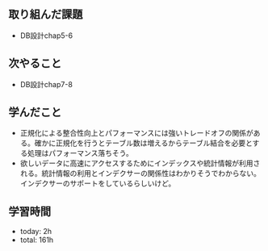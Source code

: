 ## 取り組んだ課題
- DB設計chap5-6

## 次やること
-  DB設計chap7-8

## 学んだこと
- 正規化による整合性向上とパフォーマンスには強いトレードオフの関係がある。確かに正規化を行うとテーブル数は増えるからテーブル結合を必要とする処理はパフォーマンス落ちそう。
- 欲しいデータに高速にアクセスするためにインデックスや統計情報が利用される。統計情報の利用とインデクサーの関係性はわかりそうでわからない。インデクサーのサポートをしているらしいけど。

## 学習時間    
- today: 2h
- total: 161h